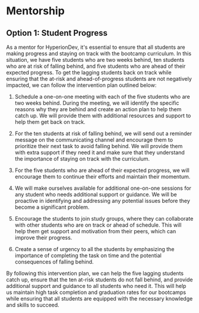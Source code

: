 # Mentorship

## Option 1: Student Progress



As a mentor for HyperionDev, it's essential to ensure that all students are making progress and staying on track with the bootcamp curriculum. In this situation, we have five students who are two weeks behind, ten students who are at risk of falling behind, and five students who are ahead of their expected progress. To get the lagging students back on track while ensuring that the at-risk and ahead-of-progress students are not negatively impacted, we can follow the intervention plan outlined below:

1. Schedule a one-on-one meeting with each of the five students who are two weeks behind. During the meeting, we will identify the specific reasons why they are behind and create an action plan to help them catch up. We will provide them with additional resources and support to help them get back on track.

2. For the ten students at risk of falling behind, we will send out a reminder message on the communicating channel and encourage them to prioritize their next task to avoid falling behind. We will provide them with extra support if they need it and make sure that they understand the importance of staying on track with the curriculum.

3. For the five students who are ahead of their expected progress, we will encourage them to continue their efforts and maintain their momentum. 

4. We will make ourselves available for additional one-on-one sessions for any student who needs additional support or guidance. We will be proactive in identifying and addressing any potential issues before they become a significant problem.

5. Encourage the students to join study groups, where they can collaborate with other students who are on track or ahead of schedule. This will help them get support and motivation from their peers, which can improve their progress.

6. Create a sense of urgency to all the students by emphasizing the importance of completing the task on time and the potential consequences of falling behind.


By following this intervention plan, we can help the five lagging students catch up, ensure that the ten at-risk students do not fall behind, and provide additional support and guidance to all students who need it. This will help us maintain high task completion and graduation rates for our bootcamps while ensuring that all students are equipped with the necessary knowledge and skills to succeed.

